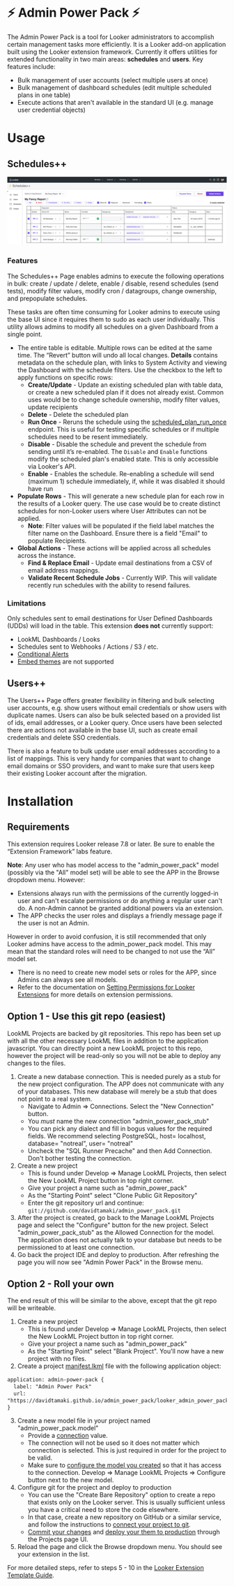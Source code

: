# ⚡ Admin Power Pack ⚡

The Admin Power Pack is a tool for Looker administrators to accomplish certain management tasks more efficiently. It is a Looker add-on application built using the Looker extension framework. Currently it offers utilities for extended functionality in two main areas: **schedules** and **users**. Key features include:

- Bulk management of user accounts (select multiple users at once)
- Bulk management of dashboard schedules (edit multiple scheduled plans in one table)
- Execute actions that aren't available in the standard UI (e.g. manage user credential objects)

# Usage

## Schedules++

![scheduler++ screenshot](images/scheduler++.png)

### Features

The Schedules++ Page enables admins to execute the following operations in bulk: create / update / delete, enable / disable, resend schedules (send tests), modify filter values, modify cron / datagroups, change ownership, and prepopulate schedules.

These tasks are often time consuming for Looker admins to execute using the base UI since it requires them to sudo as each user individually. This utility allows admins to modify all schedules on a given Dashboard from a single point.

- The entire table is editable. Multiple rows can be edited at the same time. The “Revert” button will undo all local changes. **Details** contains metadata on the schedule plan, with links to System Activity and viewing the Dashboard with the schedule filters. Use the checkbox to the left to apply functions on specific rows:
  - **Create/Update** - Update an existing scheduled plan with table data, or create a new scheduled plan if it does not already exist. Common uses would be to change schedule ownership, modify filter values, update recipients
  - **Delete** - Delete the scheduled plan
  - **Run Once** - Reruns the schedule using the [scheduled_plan_run_once](https://docs.looker.com/reference/api-and-integration/api-reference/v4.0/scheduled-plan#run_scheduled_plan_once) endpoint. This is useful for testing specific schedules or if multiple schedules need to be resent immediately.
  - **Disable** - Disable the schedule and prevent the schedule from sending until it’s re-enabled. The `Disable` and `Enable` functions modify the scheduled plan's enabled state. This is only accessible via Looker's API.
  - **Enable** - Enables the schedule. Re-enabling a schedule will send (maximum 1) schedule immediately, if, while it was disabled it should have run
- **Populate Rows** - This will generate a new schedule plan for each row in the results of a Looker query. The use case would be to create distinct schedules for non-Looker users where User Attributes can not be applied.
  - **Note**: Filter values will be populated if the field label matches the filter name on the Dashboard. Ensure there is a field "Email" to populate Recipients.
- **Global Actions** - These actions will be applied across all schedules across the instance.
  - **Find & Replace Email** - Update email destinations from a CSV of email address mappings.
  - **Validate Recent Schedule Jobs** - Currently WIP. This will validate recently run schedules with the ability to resend failures.

### Limitations

Only schedules sent to email destinations for User Defined Dashboards (UDDs) will load in the table. This extension **does not** currently support:

- LookML Dashboards / Looks
- Schedules sent to Webhooks / Actions / S3 / etc.
- [Conditional Alerts](https://docs.looker.com/sharing-and-publishing/alerts)
- [Embed themes](https://docs.looker.com/admin-options/settings/themes) are not supported

## Users++

The Users++ Page offers greater flexibility in filtering and bulk selecting user accounts, e.g. show users without email credentials or show users with duplicate names. Users can also be bulk selected based on a provided list of ids, email addresses, or a Looker query. Once users have been selected there are actions not available in the base UI, such as create email credentials and delete SSO credentials.

There is also a feature to bulk update user email addresses according to a list of mappings. This is very handy for companies that want to change email domains or SSO providers, and want to make sure that users keep their existing Looker account after the migration.

# Installation

## Requirements

This extension requires Looker release 7.8 or later. Be sure to enable the “Extension Framework” labs feature.

**Note**: Any user who has model access to the "admin_power_pack" model (possibly via the "All" model set) will be able to see the APP in the Browse dropdown menu. However:

- Extensions always run with the permissions of the currently logged-in user and can't escalate permissions or do anything a regular user can't do. A non-Admin cannot be granted additional powers via an extension.
- The APP checks the user roles and displays a friendly message page if the user is not an Admin.

However in order to avoid confusion, it is still recommended that only Looker admins have access to the admin_power_pack model. This may mean that the standard roles will need to be changed to not use the “All” model set.

- There is no need to create new model sets or roles for the APP, since Admins can always see all models.
- Refer to the documentation on [Setting Permissions for Looker Extensions](https://docs.looker.com/data-modeling/extension-framework/permissions) for more details on extension permissions.

## Option 1 - Use this git repo (easiest)

LookML Projects are backed by git repositories. This repo has been set up with all the other necessary LookML files in addition to the application javascript. You can directly point a new LookML project to this repo, however the project will be read-only so you will not be able to deploy any changes to the files.

1. Create a new database connection. This is needed purely as a stub for the new project configuration. The APP does not communicate with any of your databases. This new database will merely be a stub that does not point to a real system.
   - Navigate to Admin => Connections. Select the "New Connection" button.
   - You _must_ name the new connection "admin_power_pack_stub"
   - You can pick any dialect and fill in bogus values for the required fields. We recommend selecting PostgreSQL, host= localhost, database= "notreal", user= "notreal"
   - Uncheck the "SQL Runner Precache" and then Add Connection. Don't bother testing the connection.
1. Create a new project
   - This is found under Develop => Manage LookML Projects, then select the New LookML Project button in top right corner.
   - Give your project a name such as "admin_power_pack"
   - As the "Starting Point" select "Clone Public Git Repository"
   - Enter the git repository url and continue: `git://github.com/davidtamaki/admin_power_pack.git`
1. After the project is created, go back to the Manage LookML Projects page and select the "Configure" button for the new project. Select "admin_power_pack_stub" as the Allowed Connection for the model. The application does not actually talk to your database but needs to be permissioned to at least one connection.
1. Go back the project IDE and deploy to production. After refreshing the page you will now see "Admin Power Pack" in the Browse menu.

## Option 2 - Roll your own

The end result of this will be similar to the above, except that the git repo will be writeable.

1. Create a new project
   - This is found under Develop => Manage LookML Projects, then select the New LookML Project button in top right corner.
   - Give your project a name such as "admin_power_pack"
   - As the "Starting Point" select "Blank Project". You'll now have a new project with no files.
2. Create a project [manifest.lkml](https://docs.looker.com/reference/manifest-reference) file with the following application object:

```
application: admin-power-pack {
  label: "Admin Power Pack"
  url: "https://davidtamaki.github.io/admin_power_pack/looker_admin_power_pack.js"
}
```

3. Create a new model file in your project named "admin_power_pack.model"
   - Provide a [connection](https://docs.looker.com/r/lookml/types/model/connection) value.
   - The connection will not be used so it does not matter which connection is selected. This is just required in order for the project to be valid.
   - Make sure to [configure the model you created](https://docs.looker.com/r/develop/configure-model) so that it has access to the connection. Develop => Manage LookML Projects => Configure button next to the new model.
4. Configure git for the project and deploy to production
   - You can use the "Create Bare Repository" option to create a repo that exists only on the Looker server. This is usually sufficient unless you have a critical need to store the code elsewhere.
   - In that case, create a new repository on GitHub or a similar service, and follow the instructions to [connect your project to git](https://docs.looker.com//r/api/pull-request).
   - [Commit your changes](https://docs.looker.com/r/develop/commit-changes) and [deploy your them to production](https://docs.looker.com/r/develop/deploy-changes) through the Projects page UI.
5. Reload the page and click the Browse dropdown menu. You should see your extension in the list.

For more detailed steps, refer to steps 5 - 10 in the [Looker Extension Template Guide](https://github.com/looker-open-source/extension-template-react).
